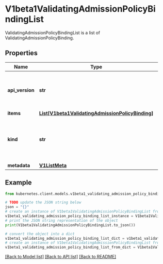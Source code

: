 # V1beta1ValidatingAdmissionPolicyBindingList

ValidatingAdmissionPolicyBindingList is a list of ValidatingAdmissionPolicyBinding.

## Properties

Name | Type | Description | Notes
------------ | ------------- | ------------- | -------------
**api_version** | **str** | APIVersion defines the versioned schema of this representation of an object. Servers should convert recognized schemas to the latest internal value, and may reject unrecognized values. More info: https://git.k8s.io/community/contributors/devel/sig-architecture/api-conventions.md#resources | [optional] 
**items** | [**List[V1beta1ValidatingAdmissionPolicyBinding]**](V1beta1ValidatingAdmissionPolicyBinding.md) | List of PolicyBinding. | 
**kind** | **str** | Kind is a string value representing the REST resource this object represents. Servers may infer this from the endpoint the kubernetes.client submits requests to. Cannot be updated. In CamelCase. More info: https://git.k8s.io/community/contributors/devel/sig-architecture/api-conventions.md#types-kinds | [optional] 
**metadata** | [**V1ListMeta**](V1ListMeta.md) |  | [optional] 

## Example

```python
from kubernetes.client.models.v1beta1_validating_admission_policy_binding_list import V1beta1ValidatingAdmissionPolicyBindingList

# TODO update the JSON string below
json = "{}"
# create an instance of V1beta1ValidatingAdmissionPolicyBindingList from a JSON string
v1beta1_validating_admission_policy_binding_list_instance = V1beta1ValidatingAdmissionPolicyBindingList.from_json(json)
# print the JSON string representation of the object
print(V1beta1ValidatingAdmissionPolicyBindingList.to_json())

# convert the object into a dict
v1beta1_validating_admission_policy_binding_list_dict = v1beta1_validating_admission_policy_binding_list_instance.to_dict()
# create an instance of V1beta1ValidatingAdmissionPolicyBindingList from a dict
v1beta1_validating_admission_policy_binding_list_from_dict = V1beta1ValidatingAdmissionPolicyBindingList.from_dict(v1beta1_validating_admission_policy_binding_list_dict)
```
[[Back to Model list]](../README.md#documentation-for-models) [[Back to API list]](../README.md#documentation-for-api-endpoints) [[Back to README]](../README.md)


